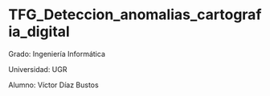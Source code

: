 # TFG_Deteccion_anomalias_cartografia_digital

Grado: Ingeniería Informática

Universidad: UGR

Alumno: Víctor Díaz Bustos
